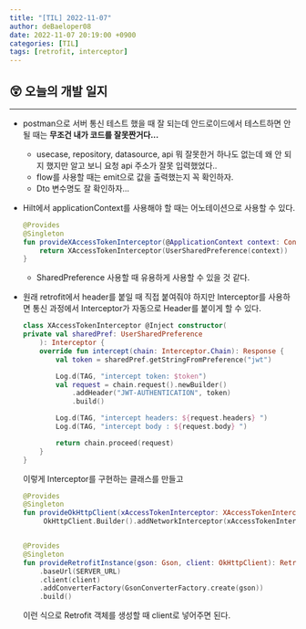 ```yaml
---
title: "[TIL] 2022-11-07"
author: deBaeloper08
date: 2022-11-07 20:19:00 +0900
categories: [TIL]
tags: [retrofit, interceptor]
---
```


## 😲 오늘의 개발 일지

---

- postman으로 서버 통신 테스트 했을 때 잘 되는데 안드로이드에서 테스트하면 안 될 때는 **무조건 내가 코드를 잘못짠거다...**
  - usecase, repository, datasource, api 뭐 잘못한거 하나도 없는데 왜 안 되지 했지만 알고 보니 요청 api 주소가 잘못 입력했었다..
  - flow를 사용할 때는 emit으로 값을 출력했는지 꼭 확인하자.
  - Dto 변수명도 잘 확인하자...
- Hilt에서 applicationContext를 사용해야 할 때는 어노테이션으로 사용할 수 있다.
  ```kotlin
  @Provides
  @Singleton
  fun provideXAccessTokenInterceptor(@ApplicationContext context: Context): XAccessTokenInterceptor {
      return XAccessTokenInterceptor(UserSharedPreference(context))
  }
  ```
  - SharedPreference 사용할 때 유용하게 사용할 수 있을 것 같다.
- 원래 retrofit에서 header를 붙일 때 직접 붙여줘야 하지만 Interceptor를 사용하면 통신 과정에서 Interceptor가 자동으로 Header를 붙이게 할 수 있다.

  ```kotlin
  class XAccessTokenInterceptor @Inject constructor(
  private val sharedPref: UserSharedPreference
      ): Interceptor {
      override fun intercept(chain: Interceptor.Chain): Response {
          val token = sharedPref.getStringFromPreference("jwt")

          Log.d(TAG, "intercept token: $token")
          val request = chain.request().newBuilder()
              .addHeader("JWT-AUTHENTICATION", token)
              .build()

          Log.d(TAG, "intercept headers: ${request.headers} ")
          Log.d(TAG, "intercept body : ${request.body} ")

          return chain.proceed(request)
      }
  }
  ```

  이렇게 Interceptor를 구현하는 클래스를 만들고

  ```kotlin
  @Provides
  @Singleton
  fun provideOkHttpClient(xAccessTokenInterceptor: XAccessTokenInterceptor): OkHttpClient =
       OkHttpClient.Builder().addNetworkInterceptor(xAccessTokenInterceptor).build()


  @Provides
  @Singleton
  fun provideRetrofitInstance(gson: Gson, client: OkHttpClient): Retrofit = Retrofit.Builder()
      .baseUrl(SERVER_URL)
      .client(client)
      .addConverterFactory(GsonConverterFactory.create(gson))
      .build()
  ```

  이런 식으로 Retrofit 객체를 생성할 때 client로 넣어주면 된다.
